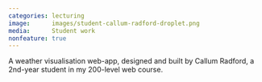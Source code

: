```yaml
---
categories: lecturing
image:      images/student-callum-radford-droplet.png
media:      Student work
nonfeature: true
---
```

A weather visualisation web-app, designed and built by Callum Radford, a
2nd-year student in my 200-level web course.
